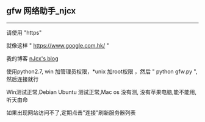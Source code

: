 ## gfw 网络助手_njcx

---


请使用 "https"

就像这样 " https://www.google.com.hk/ "

我的博客 [nJcx's blog](http://www.njcxs.cc)


使用python2.7,  win 加管理员权限，*unix 加root权限 ，然后 " python gfw.py ", 然后连接就行


Win测试正常,Debian Ubuntu 测试正常,Mac os 没有测, 没有苹果电脑,能不能用,听天由命


如果出现网站访问不了,定期点击"连接"刷新服务器列表




